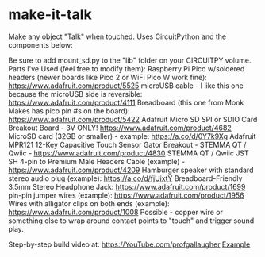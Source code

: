# make-it-talk
Make any object "Talk" when touched. Uses CircuitPython and the components below:

Be sure to add mount_sd.py to the "lib" folder on your CIRCUITPY volume.
Parts I've Used (feel free to modify them):
Raspberry Pi Pico w/soldered headers (newer boards like Pico 2 or WiFi Pico W work fine): https://www.adafruit.com/product/5525
microUSB cable - I like this one because the microUSB side is reversible: https://www.adafruit.com/product/4111
Breadboard (this one from Monk Makes has pico pin #s on the board): https://www.adafruit.com/product/5422
Adafruit Micro SD SPI or SDIO Card Breakout Board - 3V ONLY! https://www.adafruit.com/product/4682
MicroSD card (32GB or smaller) - example: https://a.co/d/0Y7k9Xg
Adafruit MPR121 12-Key Capacitive Touch Sensor Gator Breakout - STEMMA QT / Qwiic - https://www.adafruit.com/product/4830
STEMMA QT / Qwiic JST SH 4-pin to Premium Male Headers Cable (example) - https://www.adafruit.com/product/4209
Hamburger speaker with standard stereo audio plug (example): https://a.co/d/fjUixtY
Breadboard-Friendly 3.5mm Stereo Headphone Jack: https://www.adafruit.com/product/1699
pin-pin jumper wires (example): https://www.adafruit.com/product/1956
Wires with alligator clips on both ends (example): https://www.adafruit.com/product/1008
Possible - copper wire or something else to wrap around contact points to "touch" and trigger sound play.

Step-by-step build video at: https://YouTube.com/profgallaugher
[Example](https://github.com/user-attachments/assets/8c07e943-3052-44a7-a86d-67e5851a3109)

